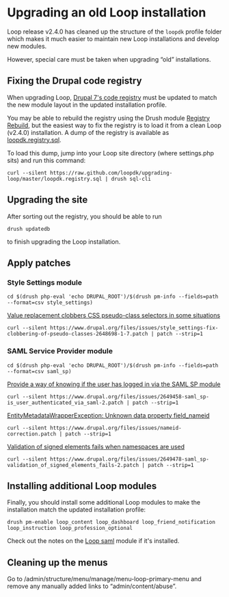 # Upgrading an old Loop installation

Loop release v2.4.0 has cleaned up the structure of the `loopdk`
profile folder which makes it much easier to maintain new Loop
installations and develop new modules.

However, special care must be taken when upgrading “old”
installations.


## Fixing the Drupal code registry

When upgrading Loop,
[Drupal 7's code registry](https://www.drupal.org/node/350780) must be
updated to match the new module layout in the updated installation
profile.

You may be able to rebuild the registry using the Drush module
[Registry Rebuild](https://www.drupal.org/project/registry_rebuild),
but the easiest way to fix the registry is to load it from a clean
Loop (v2.4.0) installation. A dump of the registry is available as
[loopdk.registry.sql](https://raw.github.com/loopdk/upgrading-loop/master/loopdk.registry.sql).

To load this dump, jump into your Loop site directory (where
settings.php sits) and run this command:

```
curl --silent https://raw.github.com/loopdk/upgrading-loop/master/loopdk.registry.sql | drush sql-cli
```

## Upgrading the site

After sorting out the registry, you should be able to run

```
drush updatedb
```

to finish upgrading the Loop installation.

## Apply patches

### Style Settings module

```
cd $(drush php-eval 'echo DRUPAL_ROOT')/$(drush pm-info --fields=path --format=csv style_settings)
```

[Value replacement clobbers CSS pseudo-class selectors in some situations](https://www.drupal.org/node/2648698)

```
curl --silent https://www.drupal.org/files/issues/style_settings-fix-clobbering-of-pseudo-classes-2648698-1-7.patch | patch --strip=1
```

### SAML Service Provider module

```
cd $(drush php-eval 'echo DRUPAL_ROOT')/$(drush pm-info --fields=path --format=csv saml_sp)
```

[Provide a way of knowing if the user has logged in via the SAML SP module](https://www.drupal.org/node/2649458)

```
curl --silent https://www.drupal.org/files/issues/2649458-saml_sp-is_user_authenticated_via_saml-2.patch | patch --strip=1
```

[EntityMetadataWrapperException: Unknown data property field_nameid](https://www.drupal.org/node/2572715)

```
curl --silent https://www.drupal.org/files/issues/nameid-correction.patch | patch --strip=1
```

[Validation of signed elements fails when namespaces are used](https://www.drupal.org/node/2649478)

```
curl --silent https://www.drupal.org/files/issues/2649478-saml_sp-validation_of_signed_elements_fails-2.patch | patch --strip=1
```

## Installing additional Loop modules

Finally, you should install some additional Loop modules to make the installation match the updated installation profile:

```
drush pm-enable loop_content loop_dashboard loop_friend_notification loop_instruction loop_profession_optional
```

Check out the notes on the [Loop saml](https://github.com/loopdk/profile/blob/release-v2.0.0/modules/loop_saml/README.md) module if it's installed.

## Cleaning up the menus

Go to /admin/structure/menu/manage/menu-loop-primary-menu and remove any manually added links to “admin/content/abuse”.
